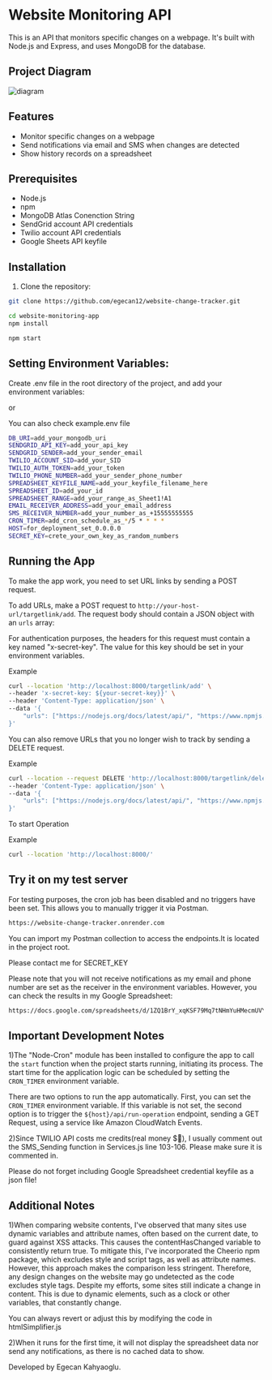 # Website Monitoring API

This is an API that monitors specific changes on a webpage. It's built with Node.js and Express, and uses MongoDB for the database.

## Project Diagram

![diagram](https://github.com/egecan12/website-change-tracker/assets/45043515/6c61d894-8149-4505-a07c-bf105a09afb5)

## Features

- Monitor specific changes on a webpage
- Send notifications via email and SMS when changes are detected
- Show history records on a spreadsheet

## Prerequisites

- Node.js
- npm
- MongoDB Atlas Conenction String
- SendGrid account API credentials
- Twilio account API credentials
- Google Sheets API keyfile

## Installation

1. Clone the repository:

```sh
git clone https://github.com/egecan12/website-change-tracker.git

cd website-monitoring-app
npm install

npm start
```

## Setting Environment Variables:

Create .env file in the root directory of the project, and add your environment variables:

or

You can also check example.env file

```sh
DB_URI=add_your_mongodb_uri
SENDGRID_API_KEY=add_your_api_key
SENDGRID_SENDER=add_your_sender_email
TWILIO_ACCOUNT_SID=add_your_SID
TWILIO_AUTH_TOKEN=add_your_token
TWILIO_PHONE_NUMBER=add_your_sender_phone_number
SPREADSHEET_KEYFILE_NAME=add_your_keyfile_filename_here
SPREADSHEET_ID=add_your_id
SPREADSHEET_RANGE=add_your_range_as_Sheet1!A1
EMAIL_RECEIVER_ADDRESS=add_your_email_address
SMS_RECEIVER_NUMBER=add_your_number_as_+15555555555
CRON_TIMER=add_cron_schedule_as_*/5 * * * *
HOST=for_deployment_set_0.0.0.0
SECRET_KEY=crete_your_own_key_as_random_numbers
```

## Running the App

To make the app work, you need to set URL links by sending a POST request.

To add URLs, make a POST request to `http://your-host-url/targetlink/add`. The request body should contain a JSON object with an `urls` array:

For authentication purposes, the headers for this request must contain a key named "x-secret-key". The value for this key should be set in your environment variables.

Example

```sh
curl --location 'http://localhost:8000/targetlink/add' \
--header 'x-secret-key: ${your-secret-key}}' \
--header 'Content-Type: application/json' \
--data '{
    "urls": ["https://nodejs.org/docs/latest/api/", "https://www.npmjs.com/support", "https://www.w3schools.com/mongodb/" ]
}'
```

You can also remove URLs that you no longer wish to track by sending a DELETE request.

Example

```sh
curl --location --request DELETE 'http://localhost:8000/targetlink/delete' \
--header 'Content-Type: application/json' \
--data '{
    "urls": ["https://nodejs.org/docs/latest/api/", "https://www.npmjs.com/support", "https://www.w3schools.com/mongodb/" ]
}'
```

To start Operation

Example

```sh
curl --location 'http://localhost:8000/'
```

## Try it on my test server

For testing purposes, the cron job has been disabled and no triggers have been set. This allows you to manually trigger it via Postman.

```sh
https://website-change-tracker.onrender.com
```

You can import my Postman collection to access the endpoints.It is located in the project root.

Please contact me for SECRET_KEY

Please note that you will not receive notifications as my email and phone number are set as the receiver in the environment variables. However, you can check the results in my Google Spreadsheet:

```sh
https://docs.google.com/spreadsheets/d/1ZQ1BrY_xqKSF79Mq7tNHmYuHMecmUVYBaDYau_sR54o/edit#gid=0
```

## Important Development Notes

1)The "Node-Cron" module has been installed to configure the app to call the `start` function when the project starts running, initiating its process. The start time for the application logic can be scheduled by setting the `CRON_TIMER` environment variable.

There are two options to run the app automatically. First, you can set the `CRON_TIMER` environment variable. If this variable is not set, the second option is to trigger the `${host}/api/run-operation` endpoint, sending a GET Request, using a service like Amazon CloudWatch Events.

2)Since TWILIO API costs me credits(real money $🙈), I usually comment out the SMS_Sending function in Services.js line 103-106. Please make sure it is commented in.

Please do not forget including Google Spreadsheet credential keyfile as a json file!

## Additional Notes

1)When comparing website contents, I've observed that many sites use dynamic variables and attribute names, often based on the current date, to guard against XSS attacks. This causes the contentHasChanged variable to consistently return true. To mitigate this, I've incorporated the Cheerio npm package, which excludes style and script tags, as well as attribute names. However, this approach makes the comparison less stringent. Therefore, any design changes on the website may go undetected as the code excludes style tags. Despite my efforts, some sites still indicate a change in content. This is due to dynamic elements, such as a clock or other variables, that constantly change.

You can always revert or adjust this by modifying the code in htmlSimplifier.js

2)When it runs for the first time, it will not display the spreadsheet data nor send any notifications, as there is no cached data to show.

Developed by Egecan Kahyaoglu.
